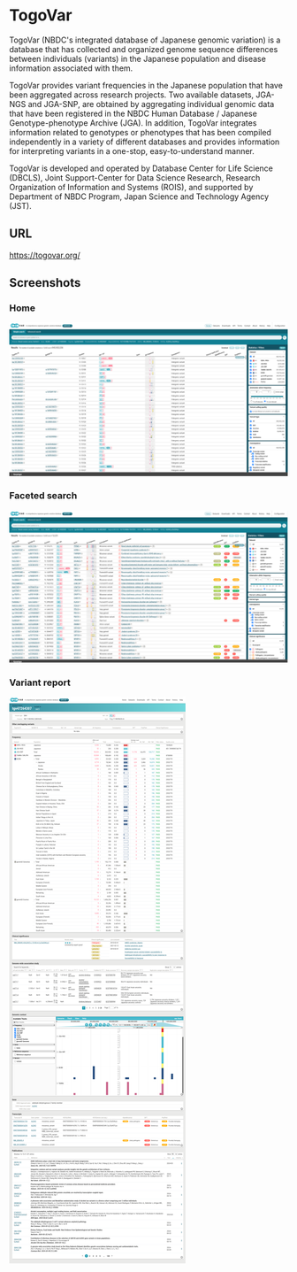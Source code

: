 # TogoVar

TogoVar (NBDC's integrated database of Japanese genomic variation) is a database that has collected and organized genome sequence differences between individuals (variants) in the Japanese population and disease information associated with them.

TogoVar provides variant frequencies in the Japanese population that have been aggregated across research projects. Two available datasets, JGA-NGS and JGA-SNP, are obtained by aggregating individual genomic data that have been registered in the NBDC Human Database / Japanese Genotype-phenotype Archive (JGA). In addition, TogoVar integrates information related to genotypes or phenotypes that has been compiled independently in a variety of different databases and provides information for interpreting variants in a one-stop, easy-to-understand manner.

TogoVar is developed and operated by Database Center for Life Science (DBCLS), Joint Support-Center for Data Science Research, Research Organization of Information and Systems (ROIS), and supported by Department of NBDC Program, Japan Science and Technology Agency (JST).

## URL

https://togovar.org/

## Screenshots

### Home

![Fig-1](https://raw.githubusercontent.com/dbcls/website/master/services/images/TogoVar_fig-1_20241002.png)

### Faceted search

![Fig-2](https://raw.githubusercontent.com/dbcls/website/master/services/images/TogoVar_fig-2_20241002.png)

### Variant report

![Fig-3](https://raw.githubusercontent.com/dbcls/website/master/services/images/TogoVar_fig-3_20241002.png)
